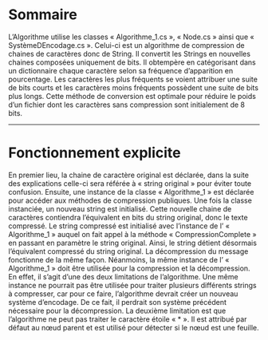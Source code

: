 # Sommaire

 L’Algorithme utilise les classes  « Algorithme_1.cs », « Node.cs » ainsi que « SystèmeDEncodage.cs ». Celui-ci est un algorithme de compression de chaines de caractères donc de String.   Il convertit les Strings en nouvelles chaines composées uniquement de bits. Il obtempère en catégorisant dans un dictionnaire chaque caractère selon sa fréquence d’apparition en pourcentage. Les caractères les plus fréquents se voient attribuer une suite de bits courts et les caractères moins fréquents possèdent une suite de bits plus longs. Cette méthode de conversion est optimale pour réduire le poids d’un fichier dont les caractères sans compression sont initialement de 8 bits.

---

# Fonctionnement explicite

En premier lieu, la chaine de caractère original est déclarée, dans la suite des explications celle-ci sera référée à « string original » pour éviter toute confusion. Ensuite, une instance de la classe « Algorithme_1 » est déclarée pour accéder aux méthodes de compression publiques. Une fois la classe instanciée, un nouveau string est initialisé. Cette nouvelle chaine de caractères contiendra l’équivalent en bits du string original, donc le texte compressé. Le string compressé est initialisé avec l’instance de l’ « Algorithme_1 » auquel on fait appel à la méthode « CompressionComplete » en passant en paramètre le string original. Ainsi, le string détient désormais l’équivalent compressé du string original. La décompression du message fonctionne de la même façon. Néanmoins, la même instance de l’ « Algorithme_1 » doit être utilisée pour la compression et la décompression. En effet, il s’agit d’une des deux limitations de l’algorithme. Une même instance ne pourrait pas être utilisée pour traiter plusieurs différents strings à compresser, car pour ce faire, l’algorithme devrait créer un nouveau système d’encodage. De ce fait, il perdrait son système précédent nécessaire pour la décompression. La deuxième limitation est que l’algorithme ne peut pas traiter le caractère étoile « * ». Il est attribué par défaut au nœud parent et est utilisé pour détecter si le nœud est une feuille.
